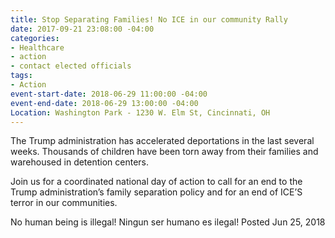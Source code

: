 ```yaml
---
title: Stop Separating Families! No ICE in our community Rally
date: 2017-09-21 23:08:00 -04:00
categories:
- Healthcare
- action
- contact elected officials
tags:
- Action
event-start-date: 2018-06-29 11:00:00 -04:00
event-end-date: 2018-06-29 13:00:00 -04:00
Location: Washington Park - 1230 W. Elm St, Cincinnati, OH
---
```


The Trump administration has accelerated deportations in the last several weeks. Thousands of children have been torn away from their families and warehoused in detention centers.

Join us for a coordinated national day of action to call for an end to the Trump administration’s family separation policy and for an end of ICE’S terror in our communities.

No human being is illegal! Ningun ser humano es ilegal!
Posted Jun 25, 2018
